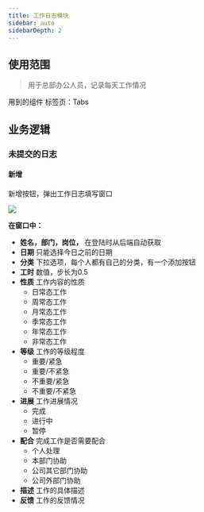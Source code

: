 ```yaml
---
title: 工作日志模块
sidebar: auto
sidebarDepth: 2
---
```

## 使用范围
> 用于总部办公人员，记录每天工作情况

用到的组件
标签页：Tabs
## 业务逻辑

### 未提交的日志

#### 新增
新增按钮，弹出工作日志填写窗口

![](/images/job-record/add_window.png)

**在窗口中：**
- **姓名，部门，岗位，** 在登陆时从后端自动获取
- **日期** 只能选择今日之前的日期
- **分类** 下拉选项，每个人都有自己的分类，有一个添加按钮
- **工时** 数值，步长为0.5
- **性质** 工作内容的性质
    - 日常态工作
    - 周常态工作
    - 月常态工作
    - 季常态工作
    - 年常态工作
    - 非常态工作
- **等级** 工作的等级程度
    - 重要/紧急
    - 重要/不紧急
    - 不重要/紧急
    - 不重要/不紧急
- **进展** 工作进展情况
    - 完成
    - 进行中
    - 暂停
- **配合** 完成工作是否需要配合
    - 个人处理
    - 本部门协助
    - 公司其它部门协助
    - 公司外部门协助
- **描述** 工作的具体描述
- **反馈** 工作的反馈情况



